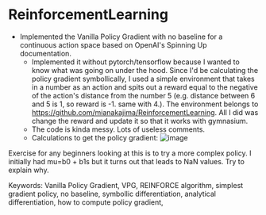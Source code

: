 # ReinforcementLearning

- Implemented the Vanilla Policy Gradient with no baseline for a continuous action space based on OpenAI's Spinning Up documentation. 
  - Implemented it without pytorch/tensorflow because I wanted to know what was going on under the hood. Since I'd be calculating the policy gradient symbollically, I used a simple environment that takes in a number as an action and spits out a reward equal to the negative of the action's distance from the number 5 (e.g. distance between 6 and 5 is 1, so reward is -1. same with 4.). The environment belongs to https://github.com/mianakajima/ReinforcementLearning. All I did was change the reward and update it so that it works with gymnasium.
  - The code is kinda messy. Lots of useless comments.
  - Calculations to get the policy gradient:
![image](https://github.com/user-attachments/assets/949ecce1-be88-446a-8531-15b70c4fed03)


Exercise for any beginners looking at this is to try a more complex policy. I initially had mu=b0 + b1s but it turns out that leads to NaN values. Try to explain why.


Keywords: Vanilla Policy Gradient, VPG, REINFORCE algorithm, simplest gradient policy, no baseline, symbollic differentiation, analytical differentiation, how to compute policy gradient,
